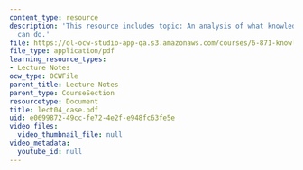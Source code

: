 ```yaml
---
content_type: resource
description: 'This resource includes topic: An analysis of what knowledge based systems
  can do.'
file: https://ol-ocw-studio-app-qa.s3.amazonaws.com/courses/6-871-knowledge-based-applications-systems-spring-2005/e069987249ccfe724e2fe948fc63fe5e_lect04_case.pdf
file_type: application/pdf
learning_resource_types:
- Lecture Notes
ocw_type: OCWFile
parent_title: Lecture Notes
parent_type: CourseSection
resourcetype: Document
title: lect04_case.pdf
uid: e0699872-49cc-fe72-4e2f-e948fc63fe5e
video_files:
  video_thumbnail_file: null
video_metadata:
  youtube_id: null
---
```

